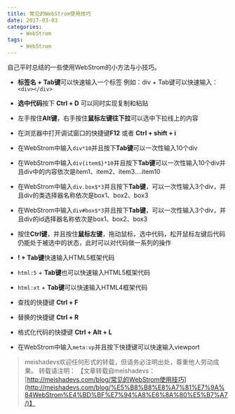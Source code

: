 ```yaml
---
title: 常见的WebStrom使用技巧
date: 2017-03-03
categories:
	- WebStrom
tags:
    - WebStrom
---
```


自己平时总结的一些使用WebStrom的小方法与小技巧。
<!--more-->

- **标签名 + Tab键**可以快速输入一个标签 例如：div + Tab键可以快速输入：`<div></div>`


- **选中代码**按下 **Ctrl + D** 可以同时实现复制和粘贴


- 左手按住**Alt键**，右手按住**鼠标左键往下拉**可以选中下拉线上的内容


- 在浏览器中打开调试窗口的快捷键**F12** 或者 **Ctrl + shift + i**


- 在WebStrom中输入`div*10`并且按下**Tab键**可以一次性输入10个div


- 在WebStrom中输入`div{item$}*10`并且按下**Tab键**可以一次性输入10个div并且div中的内容依次是item1、item2、item3….item10


- 在WebStrom中输入`div.box$*3`并且按下**Tab键**，可以一次性输入3个div，并且div的类选择器名称依次是box1、box2、box3


- 在WebStrom中输入`div#box$*3`并且按下**Tab键**，可以一次性输入3个div，并且div的id选择器名称依次是box1、box2、box3


- 按住**Ctrl键**，并且按住**鼠标左键**，拖动鼠标，选中代码，松开鼠标左键后代码仍能处于被选中的状态，此时可以对代码做一系列的操作


- **! + Tab键**快速输入HTML5框架代码


- `html:5` + **Tab键**也可以快速输入HTML5框架代码


- `html:xt` + **Tab键**可以快速输入HTML4框架代码


- 查找的快捷键 **Ctrl + F**


- 替换的快捷键 **Ctrl + R**  


- 格式化代码的快捷键 **Ctrl + Alt + L**

- 在WebStrom中输入`meta:vp`并且按下快捷键可以快速输入viewport

> meishadevs欢迎任何形式的转载，但请务必注明出处，尊重他人劳动成果。
转载请注明： 【文章转载自meishadevs：[http://meishadevs.com/blog/常见的WebStrom使用技巧](http://meishadevs.com/blog/%E5%B8%B8%E8%A7%81%E7%9A%84WebStrom%E4%BD%BF%E7%94%A8%E6%8A%80%E5%B7%A7/)】